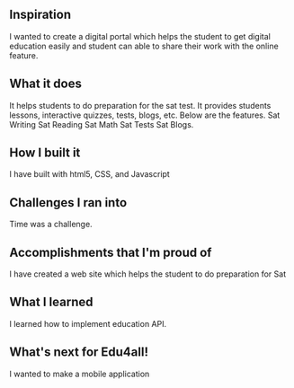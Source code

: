 ## Inspiration
I wanted to create a digital portal which helps the student to get digital education easily and student can able to share their work with the online feature.

## What it does
It helps students to do preparation for the sat test. It provides students lessons, interactive quizzes, tests, blogs, etc. Below are the features.
Sat Writing
Sat Reading
Sat Math
Sat Tests
Sat Blogs.

## How I built it
I have built with html5, CSS, and Javascript

## Challenges I ran into
Time was a challenge.

## Accomplishments that I'm proud of
I have created a web site which helps the student to do preparation  for Sat

## What I learned
I learned how to implement education API.

## What's next for Edu4all!
I wanted to make a mobile application